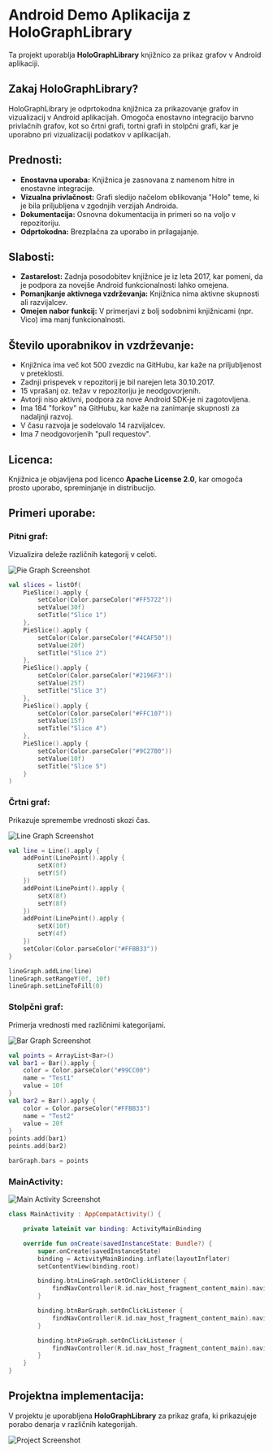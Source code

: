 # Android Demo Aplikacija z HoloGraphLibrary

Ta projekt uporablja **HoloGraphLibrary** knjižnico za prikaz grafov v Android aplikaciji.

## Zakaj HoloGraphLibrary?
HoloGraphLibrary je odprtokodna knjižnica za prikazovanje grafov in vizualizacij v Android aplikacijah. Omogoča enostavno integracijo barvno privlačnih grafov, kot so črtni grafi, tortni grafi in stolpčni grafi, kar je uporabno pri vizualizaciji podatkov v aplikacijah.

## Prednosti:
- **Enostavna uporaba:** Knjižnica je zasnovana z namenom hitre in enostavne integracije.
- **Vizualna privlačnost:** Grafi sledijo načelom oblikovanja "Holo" teme, ki je bila priljubljena v zgodnjih verzijah Androida.
- **Dokumentacija:** Osnovna dokumentacija in primeri so na voljo v repozitoriju.
- **Odprtokodna:** Brezplačna za uporabo in prilagajanje.

## Slabosti:
- **Zastarelost:** Zadnja posodobitev knjižnice je iz leta 2017, kar pomeni, da je podpora za novejše Android funkcionalnosti lahko omejena.
- **Pomanjkanje aktivnega vzdrževanja:** Knjižnica nima aktivne skupnosti ali razvijalcev.
- **Omejen nabor funkcij:** V primerjavi z bolj sodobnimi knjižnicami (npr. Vico) ima manj funkcionalnosti.

## Število uporabnikov in vzdrževanje:
- Knjižnica ima več kot 500 zvezdic na GitHubu, kar kaže na priljubljenost v preteklosti.
- Zadnji prispevek v repozitorij je bil narejen leta 30.10.2017.
- 15 vprašanj oz. težav v repozitoriju je neodgovorjenih.
- Avtorji niso aktivni, podpora za nove Android SDK-je ni zagotovljena.
- Ima 184 "forkov" na GitHubu, kar kaže na zanimanje skupnosti za nadaljnji razvoj.
- V času razvoja je sodelovalo 14 razvijalcev.
- Ima 7 neodgovorjenih "pull requestov".

## Licenca:
Knjižnica je objavljena pod licenco **Apache License 2.0**, kar omogoča prosto uporabo, spreminjanje in distribucijo.

## Primeri uporabe:

### Pitni graf: 

Vizualizira deleže različnih kategorij v celoti.

![Pie Graph Screenshot](images/pie_graph.png)

```kotlin
val slices = listOf(
    PieSlice().apply {
        setColor(Color.parseColor("#FF5722"))
        setValue(30f)
        setTitle("Slice 1")
    },
    PieSlice().apply {
        setColor(Color.parseColor("#4CAF50"))
        setValue(20f)
        setTitle("Slice 2")
    },
    PieSlice().apply {
        setColor(Color.parseColor("#2196F3"))
        setValue(25f)
        setTitle("Slice 3")
    },
    PieSlice().apply {
        setColor(Color.parseColor("#FFC107"))
        setValue(15f)
        setTitle("Slice 4")
    },
    PieSlice().apply {
        setColor(Color.parseColor("#9C27B0"))
        setValue(10f)
        setTitle("Slice 5")
    }
)
```

### Črtni graf: 

Prikazuje spremembe vrednosti skozi čas.
 
![Line Graph Screenshot](images/line_graph.png)

```kotlin
val line = Line().apply {
    addPoint(LinePoint().apply {
        setX(0f)
        setY(5f)
    })
    addPoint(LinePoint().apply {
        setX(8f)
        setY(8f)
    })
    addPoint(LinePoint().apply {
        setX(10f)
        setY(4f)
    })
    setColor(Color.parseColor("#FFBB33"))
}

lineGraph.addLine(line)
lineGraph.setRangeY(0f, 10f)
lineGraph.setLineToFill(0)
```

### Stolpčni graf: 

Primerja vrednosti med različnimi kategorijami.

![Bar Graph Screenshot](images/bar_graph.png)

```kotlin
val points = ArrayList<Bar>()
val bar1 = Bar().apply {
    color = Color.parseColor("#99CC00")
    name = "Test1"
    value = 10f
}
val bar2 = Bar().apply {
    color = Color.parseColor("#FFBB33")
    name = "Test2"
    value = 20f
}
points.add(bar1)
points.add(bar2)

barGraph.bars = points
```

### MainActivity:

![Main Activity Screenshot](images/main.png)

```kotlin
class MainActivity : AppCompatActivity() {

    private lateinit var binding: ActivityMainBinding

    override fun onCreate(savedInstanceState: Bundle?) {
        super.onCreate(savedInstanceState)
        binding = ActivityMainBinding.inflate(layoutInflater)
        setContentView(binding.root)

        binding.btnLineGraph.setOnClickListener {
            findNavController(R.id.nav_host_fragment_content_main).navigate(R.id.lineGraphFragment)
        }

        binding.btnBarGraph.setOnClickListener {
            findNavController(R.id.nav_host_fragment_content_main).navigate(R.id.barGraphFragment)
        }

        binding.btnPieGraph.setOnClickListener {
            findNavController(R.id.nav_host_fragment_content_main).navigate(R.id.pieGraphFragment)
        }
    }
}
```

## Projektna implementacija:

V projektu je uporabljena **HoloGraphLibrary** za prikaz grafa, ki prikazujeje porabo denarja v različnih kategorijah.

![Project Screenshot](images/expenses.png)